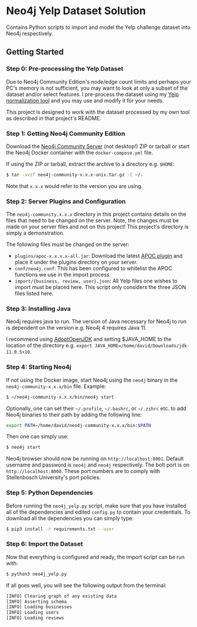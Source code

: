 # Neo4j Yelp Dataset Solution

Contains Python scripts to import and model the Yelp challenge dataset into Neo4j respectively.

## Getting Started

### Step 0: Pre-processing the Yelp Dataset

Due to Neo4j Community Edition's node/edge count limits and perhaps your PC's memory is not sufficient, you may want to look at only a subset of the 
dataset and/or select features. I pre-process the dataset using my 
[Yelp normalization tool](https://github.com/DavidBakerEffendi/yelp-normalization) and you may use and modify it for your needs.

This project is designed to work with the dataset processed by my own tool as described in that project's README.

### Step 1: Getting Neo4j Community Edition

Download the [Neo4j Community Server](https://neo4j.com/download-center/?ref=web-product-database/#community) (not desktop!)
ZIP or tarball or start the Neo4j Docker container with the `docker-compose.yml` file.

If using the ZIP or tarball, extract the archive to a directory e.g. `$HOME`:
```bash
$ tar -xvzf neo4j-community-x.x.x-unix.tar.gz -C ~/.
```
Note that `x.x.x` would refer to the version you are using.

### Step 2: Server Plugins and Configuration
The `neo4j-community.x.x.x` directory in this project contains details
on the files that need to be changed on the server. Note, the changes must be made on your server files and not on this 
project! This project's directory is simply a demonstration. 

The following files must be changed on the server:

* `plugins/apoc-x.x.x.x-all.jar`: Download the latest [APOC plugin](https://github.com/neo4j-contrib/neo4j-apoc-procedures/releases) and place it under the plugins directory on your server.
* `conf/neo4j.conf`: This has been configured to whitelist the APOC functions we use in the import process.
* `import/{business, review, user}.json`: All Yelp files one wishes to import must be placed here. This script only 
considers the three JSON files listed here.

### Step 3: Installing Java

Neo4j requires java to run. The version of Java necessary for Neo4j to run is dependent on the version e.g. Neo4j 4 requires Java 11. 

I recommend using [AdoptOpenJDK](https://adoptopenjdk.net/installation.html?variant=openjdk11&jvmVariant=hotspot) and setting $JAVA_HOME to the location of the directory e.g. `export JAVA_HOME=/home/david/Downloads/jdk-11.0.5+10`.

### Step 4: Starting Neo4j

If not using the Docker image, start Neo4j using the `neo4j` binary in the `neo4j-community-x.x.x/bin` file. Example:
```bash
$ ~/neo4j-community-x.x.x/bin/neo4j start
```
Optionally, one can set their `~/.profile`, `~/.bashrc`, or `~/.zshrc` etc. to add Neo4j binaries to their path by adding the following line: 
```bash
export PATH=/home/david/neo4j-community-x.x.x/bin:$PATH
```
Then one can simply use:
```bash
$ neo4j start
```

Neo4j browser should now be running on `http://localhost:8001`. Default username and password is `neo4j` and `neo4j` respectively. The bolt port is on `http://localhost:8000`. These port numbers are to comply with Stellenbosch University's port policies.

### Step 5: Python Dependencies

Before running the `neo4j_yelp.py` script, make sure that you have installed all of the dependencies and edited `config.py` to contain your credentials. To download all the dependencies you can simply type:
```bash
$ pip3 install -r requirements.txt --user
```

### Step 6: Import the Dataset

Now that everything is configured and ready, the import script can be run with:
```bash
$ python3 neo4j_yelp.py
```
If all goes well, you will see the following output from the terminal:
```bash
[INFO] Clearing graph of any existing data
[INFO] Asserting schema
[INFO] Loading businesses
[INFO] Loading users
[INFO] Loading reviews
```
